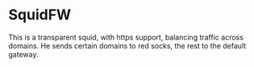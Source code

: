 # SquidFW
This is a transparent squid, with https support, balancing traffic across domains. He sends certain domains to red socks, the rest to the default gateway.
